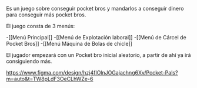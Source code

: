 Es un juego sobre conseguir pocket bros y mandarlos a conseguir dinero para conseguir más pocket bros.

El juego consta de 3 menús:

-[[Menú Principal]]
-[[Menú de Explotación laboral]]
-[[Menú de Cárcel de Pocket Bros]]
-[[Menú Máquina de Bolas de chicle]]

El jugador empezará con un Pocket bro inicial aleatorio, a partir de ahí ya irá consiguiendo más.

https://www.figma.com/design/hzj4fIOlnJOGajachng6Xv/Pocket-Pals?m=auto&t=TW8pLdF3OeCLhWZe-6